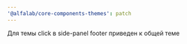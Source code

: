 ```yaml
---
'@alfalab/core-components-themes': patch
---
```


Для темы click в side-panel footer приведен к общей теме
